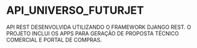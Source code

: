 # API_UNIVERSO_FUTURJET
API REST DESENVOLVIDA UTILIZANDO O FRAMEWORK DJANGO REST. O PROJETO INCLUI OS APPS PARA GERAÇÃO DE PROPOSTA TÉCNICO COMERCIAL E PORTAL DE COMPRAS.
